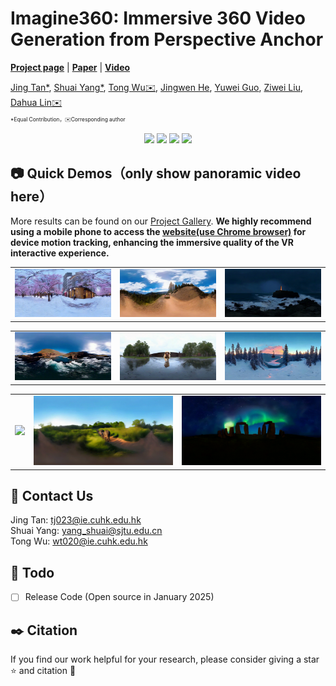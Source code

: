 # Imagine360: Immersive 360 Video Generation from Perspective Anchor


[**Project page**](https://ys-imtech.github.io/projects/Imagine360/) | [**Paper**](https://arxiv.org/abs/2408.13252) | [**Video**](https://www.youtube.com/watch?v=oeGw8GN4yJc)



[Jing Tan*](https://sparkstj.github.io/), 
[Shuai Yang*](https://ys-imtech.github.io/), 
[Tong Wu✉️](https://wutong16.github.io/), 
[Jingwen He](https://scholar.google.com/citations?user=GUxrycUAAAAJ&hl=zh-CN), 
[Yuwei Guo](https://guoyww.github.io/), 
[Ziwei Liu](https://liuziwei7.github.io/), 
[Dahua Lin✉️](http://dahua.me/)

<p style="font-size: 0.6em; margin-top: -1em">*Equal Contribution，✉️Corresponding author</p></p>



<p align="center">
<a href="https://arxiv.org/abs/2408.13252"><img src="https://img.shields.io/badge/arXiv-Paper-<color>"></a>
<a href="https://ys-imtech.github.io/projects/Imagine360/"><img src="https://img.shields.io/badge/Project-Website-red"></a>
<a href="https://www.youtube.com/watch?v=oeGw8GN4yJc"><img src="https://img.shields.io/static/v1?label=Demo&message=Video&color=orange"></a>
<a href="" target='_blank'>
<img src="https://visitor-badge.laobi.icu/badge?page_id=YS-IMTech.Imagine360" />
</a>
</p>


## 📷 Quick Demos（only show panoramic video here）
More results can be found on our [Project Gallery](https://ys-imtech.github.io/projects/Imagine360/). <b>We highly recommend using a mobile phone to access the [website(use Chrome browser)](https://ys-imtech.github.io/projects/Imagine360/) for device motion tracking, enhancing the immersive quality of the VR interactive experience. </b>



<table class="center">
    <tr>
    <td><img src="assets/case1.gif"></td>
    <td><img src="assets/case2.gif"></td>
    <td><img src="assets/case3.gif"></td>
    </tr>
</table>
<!-- <p style="margin-left: 2em; margin-top: -1em">Model：<a href="https://civitai.com/models/30240/toonyou">ToonYou</a><p> -->

<table>
    <tr>
    <td><img src="assets/case4.gif"></td>
    <td><img src="assets/case5.gif"></td>
    <td><img src="assets/case6.gif"></td>
    </tr>
</table>

<table>
    <tr>
    <td><img src="assets/case7.gif"></td>
    <td><img src="assets/case8.gif"></td>
    <td><img src="assets/case9.gif"></td>
    </tr>
</table>

## 📧 Contact Us
Jing Tan: [tj023@ie.cuhk.edu.hk](mailto:tj023@ie.cuhk.edu.hk)  
Shuai Yang: [yang_shuai@sjtu.edu.cn](mailto:yang_shuai@sjtu.edu.cn)  
Tong Wu: [wt020@ie.cuhk.edu.hk](mailto:wt020@ie.cuhk.edu.hk)  

## 📆 Todo
- [ ] Release Code (Open source in January 2025)

## ✒️ Citation
If you find our work helpful for your research, please consider giving a star ⭐ and citation 📝

<!-- ```bibtex
@article{yang2024layerpano3d,
  title={LayerPano3D: Layered 3D Panorama for Hyper-Immersive Scene Generation},
  author={Yang, Shuai and Tan, Jing and Zhang, Mengchen and Wu, Tong and Li, Yixuan and Wetzstein, Gordon and Liu, Ziwei and Lin, Dahua},
  journal={arXiv preprint arXiv:2408.13252},
  year={2024}
}
``` -->